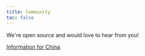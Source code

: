```yaml
---
title: Community
toc: false
---
```


We're open source and would love to hear from you!

[Information for China](/community/china.md).
